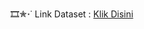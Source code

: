 🎞✮⋆˙ Link Dataset : [Klik Disini](https://www.kaggle.com/datasets/atharvaingle/crop-recommendation-dataset)
